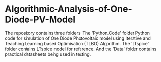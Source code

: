 # Algorithmic-Analysis-of-One-Diode-PV-Model
The repository contains three folders. The 'Python_Code' folder Python code for simulation of One Diode Photovoltaic model using Iterative and Teaching Learning based Optimisation (TLBO) Algorithm. The 'LTspice' folder contains LTspice model for reference. And the 'Data' folder contains practical datasheets being used in testing. 

